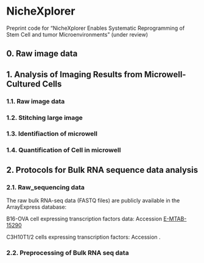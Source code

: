 # NicheXplorer
Preprint code for “NicheXplorer Enables Systematic Reprogramming of Stem Cell and tumor Microenvironments” (under review)

## 0. Raw image data

## 1. Analysis of Imaging Results from Microwell-Cultured Cells

### 1.1. Raw image data

### 1.2. Stitching large image

### 1.3. Identifiaction of microwell

### 1.4. Quantification of Cell in microwell

## 2. Protocols for Bulk RNA sequence data analysis

### 2.1. Raw_sequencing data
The raw bulk RNA-seq data (FASTQ files) are publicly available in the ArrayExpress database:

B16-OVA cell expressing transcription factors data: Accession [E-MTAB-15290]()

C3H10T1/2 cells expressing transcription factors: Accession []().

### 2.2. Preprocessing of Bulk RNA seq data
